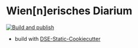 # Wien[n]erisches Diarium

[![Build and publish](https://github.com/csae8092/diarium-static/actions/workflows/build.yml/badge.svg)](https://github.com/csae8092/diarium-static/actions/workflows/build.yml)


* build with [DSE-Static-Cookiecutter](https://github.com/acdh-oeaw/dse-static-cookiecutter)
